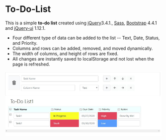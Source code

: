 # To-Do-List
This is a simple **to-do list** created using [jQuery](https://jquery.com/)3.4.1., [Sass](https://sass-lang.com/), [Bootstrap](https://getbootstrap.com/) 4.4.1 and [jQuery-ui](https://jqueryui.com/) 1.12.1.

- Four different type of data can be added to the list -- Text, Date, Status, and Priority. 
- Columns and rows can be added, removed, and moved dynamically.
- The width of columns, and height of rows are fixed.
- All changes are instantly saved to localStorage and not lost when the page is refreshed.


![Image description](https://github.com/mohammad-adib/to-do-list/blob/master/preview.JPG)

